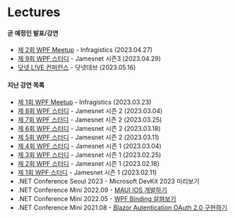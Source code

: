 # Lectures

#### 곧 예정인 발표/강연

- [제 2회 WPF Meetup]() - Infragistics (2023.04.27)
- [제 9회 WPF 스터디](https://forum.dotnetdev.kr/t/wpf-3/6795) - Jamesnet 시즌3 (2023.04.29)
- [닷넷 L!VE 컨퍼런스](https://www.dotnetconf.kr/) - 닷넷데브 (2023.05.16)

#### 지난 강연 목록
- [제 1회 WPF Meetup]() - Infragistics (2023.03.23)
- [제 8회 WPF 스터디](https://forum.dotnetdev.kr/t/wpf-3/6795) - Jamesnet 시즌 2 (2023.03.04)
- [제 7회 WPF 스터디]() - Jamesnet 시즌 2 (2023.03.25)
- [제 6회 WPF 스터디]() - Jamesnet 시즌 2 (2023.03.18)
- [제 5회 WPF 스터디]() - Jamesnet 시즌 2 (2023.03.11)
- [제 4회 WPF 스터디]() - Jamesnet 시즌 1 (2023.03.04)
- [제 3회 WPF 스터디]() - Jamesnet 시즌 1 (2023.02.25)
- [제 2회 WPF 스터디]() - Jamesnet 시즌 1 (2023.02.18)
- [제 1회 WPF 스터디]() - Jamesnet 시즌 1 (2023.02.11)
- .NET Conference Seoul 2023 - Microsoft DevKit 2023 미리보기
- .NET Conference Mini 2022.09 - [MAUI IOS 개발하기](https://www.youtube.com/watch?v=Z6Z3qgHYaOg&t=7s)
- .NET Conference Mini 2022.05 - [WPF Binding 살펴보기](https://www.youtube.com/watch?v=W95lo-337Q8)
- .NET Conference Mini 2021.08 - [Blazor Autentication OAuth 2.0 구현하기](https://www.dotnetconf.kr/f17f4fea-d156-4717-a295-4fdf5578457e)

